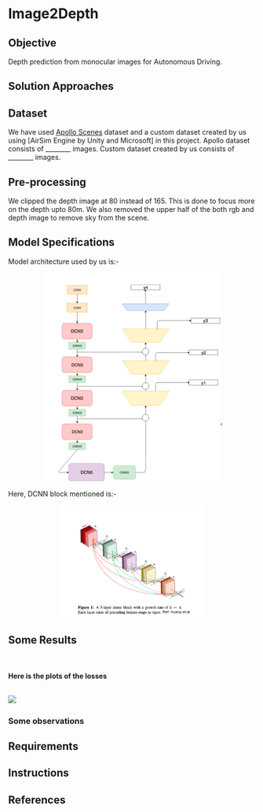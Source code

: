 # Image2Depth

## Objective
Depth prediction from monocular images for Autonomous Driving.

## Solution Approaches


## Dataset
We have used [Apollo Scenes](http://data.apollo.auto/?locale=en-us&lang=en) dataset and a custom dataset created by us using [AirSim Engine by Unity and Microsoft] in this project.
Apollo dataset consists of ________ images. 
Custom dataset created by us consists of ________ images.

## Pre-processing
We clipped the depth image at 80 instead of 165. This is done to focus more on the depth upto 80m.
We also removed the upper half of the both rgb and depth image to remove sky from the scene.

## Model Specifications

Model architecture used by us is:-
<p align='center'>
  <img src='./outputs/readme_out/model.png' alt='model'/>
</p>

Here, DCNN block mentioned is:-
<p align='center'>
  <img src='./outputs/readme_out/DCNN.png' alt='dcnn'/>
</p>


## Some Results


<br>
	<br>
<b> Here is the plots of the losses</b>
<br>
<br>

<p align='float'>
  <img src='./outputs/readme_out/plot.png' style="width: 300px;" />
</p>



### Some observations



## Requirements 


## Instructions
 

## References



